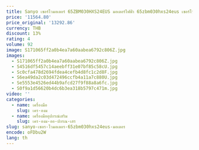 ```yaml
---
title: Sanyo เซอร์โวมอเตอร์ 65ZBM030HXS24EUS มอเตอร์ไฟฟ้า 65zbm030hxs24eus เซอร์โวมอเตอร์ AC
price: '11564.80'
price_original: '13292.86'
currency: THB
discount: 13%
rating: 4
volume: 92
image: S171065ff2a0b4ea7a60aabea6792c806Z.jpg
images:
  - S171065ff2a0b4ea7a60aabea6792c806Z.jpg
  - S4516df5457c14aeebff31e07bf85c58cU.jpg
  - Sc0cfa478d2694fdea4cefb4d8fc1c2d8F.jpg
  - S6ea49da2c03d472496ccfb4a11a7c880U.jpg
  - Se5553e4526ed44b9afcd27f9f88a8a6fc.jpg
  - S0f9a1d56620b4dc6b3ea318b5797c471m.jpg
video: ''
categories:
  - name: เครื่องมือ
    slug: เคร-องม
  - name: เครื่องมืออุปกรณ์เสริม
    slug: เคร-องม-ออ-ปกรณ-เสร
slug: sanyo-เซอร-โวมอเตอร-65zbm030hxs24eus-มอเตอร
encode: oFDbu2W
lang: th
---
```

  